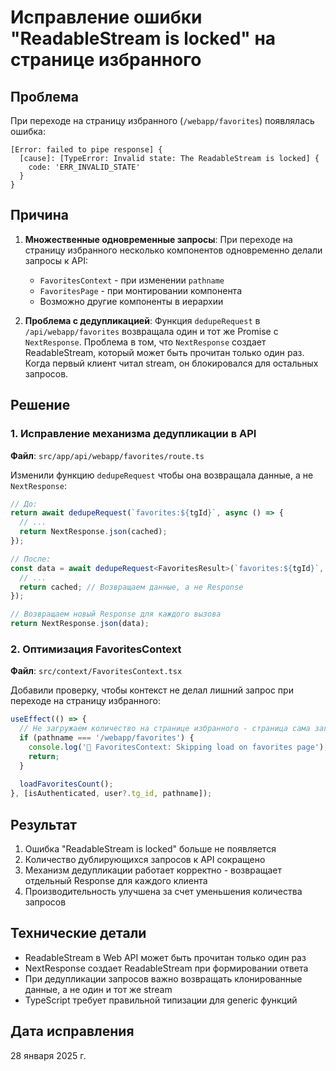 # Исправление ошибки "ReadableStream is locked" на странице избранного

## Проблема

При переходе на страницу избранного (`/webapp/favorites`) появлялась ошибка:
```
[Error: failed to pipe response] {
  [cause]: [TypeError: Invalid state: The ReadableStream is locked] {
    code: 'ERR_INVALID_STATE'
  }
}
```

## Причина

1. **Множественные одновременные запросы**: При переходе на страницу избранного несколько компонентов одновременно делали запросы к API:
   - `FavoritesContext` - при изменении `pathname` 
   - `FavoritesPage` - при монтировании компонента
   - Возможно другие компоненты в иерархии

2. **Проблема с дедупликацией**: Функция `dedupeRequest` в `/api/webapp/favorites` возвращала один и тот же Promise с `NextResponse`. Проблема в том, что `NextResponse` создает ReadableStream, который может быть прочитан только один раз. Когда первый клиент читал stream, он блокировался для остальных запросов.

## Решение

### 1. Исправление механизма дедупликации в API

**Файл**: `src/app/api/webapp/favorites/route.ts`

Изменили функцию `dedupeRequest` чтобы она возвращала данные, а не `NextResponse`:

```typescript
// До:
return await dedupeRequest(`favorites:${tgId}`, async () => {
  // ...
  return NextResponse.json(cached);
});

// После:
const data = await dedupeRequest<FavoritesResult>(`favorites:${tgId}`, async () => {
  // ...
  return cached; // Возвращаем данные, а не Response
});

// Возвращаем новый Response для каждого вызова
return NextResponse.json(data);
```

### 2. Оптимизация FavoritesContext

**Файл**: `src/context/FavoritesContext.tsx`

Добавили проверку, чтобы контекст не делал лишний запрос при переходе на страницу избранного:

```typescript
useEffect(() => {
  // Не загружаем количество на странице избранного - страница сама загрузит и обновит контекст
  if (pathname === '/webapp/favorites') {
    console.log('🔄 FavoritesContext: Skipping load on favorites page');
    return;
  }
  
  loadFavoritesCount();
}, [isAuthenticated, user?.tg_id, pathname]);
```

## Результат

1. Ошибка "ReadableStream is locked" больше не появляется
2. Количество дублирующихся запросов к API сокращено
3. Механизм дедупликации работает корректно - возвращает отдельный Response для каждого клиента
4. Производительность улучшена за счет уменьшения количества запросов

## Технические детали

- ReadableStream в Web API может быть прочитан только один раз
- NextResponse создает ReadableStream при формировании ответа
- При дедупликации запросов важно возвращать клонированные данные, а не один и тот же stream
- TypeScript требует правильной типизации для generic функций

## Дата исправления

28 января 2025 г. 